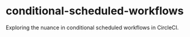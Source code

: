 # conditional-scheduled-workflows
Exploring the nuance in conditional scheduled workflows in CircleCI.
